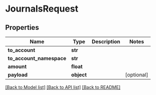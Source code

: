 # JournalsRequest

## Properties
Name | Type | Description | Notes
------------ | ------------- | ------------- | -------------
**to_account** | **str** |  | 
**to_account_namespace** | **str** |  | 
**amount** | **float** |  | 
**payload** | **object** |  | [optional] 

[[Back to Model list]](../README.md#documentation-for-models) [[Back to API list]](../README.md#documentation-for-api-endpoints) [[Back to README]](../README.md)


